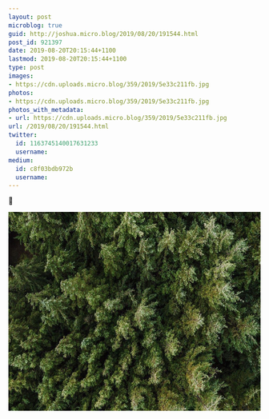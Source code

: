 ```yaml
---
layout: post
microblog: true
guid: http://joshua.micro.blog/2019/08/20/191544.html
post_id: 921397
date: 2019-08-20T20:15:44+1100
lastmod: 2019-08-20T20:15:44+1100
type: post
images:
- https://cdn.uploads.micro.blog/359/2019/5e33c211fb.jpg
photos:
- https://cdn.uploads.micro.blog/359/2019/5e33c211fb.jpg
photos_with_metadata:
- url: https://cdn.uploads.micro.blog/359/2019/5e33c211fb.jpg
url: /2019/08/20/191544.html
twitter:
  id: 1163745140017631233
  username: 
medium:
  id: c8f03bdb972b
  username: 
---
```

🌲

<img src="uploads/2019/5e33c211fb.jpg" width="600" height="398" alt="" />
